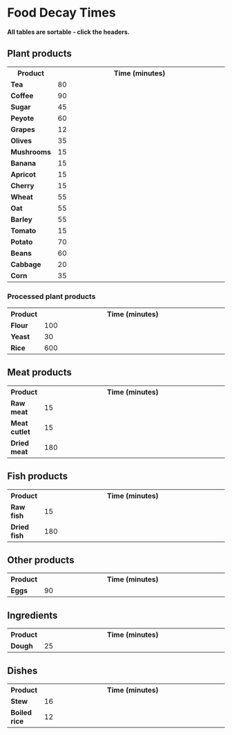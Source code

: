# Food Decay Times

**All tables are sortable - click the headers.**

## Plant products

<table width="25%" class="sortable">
<tbody>
<tr>
<th style="background-color=#cc7000;">Product</th>
<th style="background-color=#cc7000;">Time (minutes)</th>
</tr>
<tr>
<td width="10%"><b>Tea</b></td>
<td>80</td>
</tr>
<tr>
<td><b>Coffee</b></td>
<td>90</td>
</tr>
<tr>
<td><b>Sugar</b></td>
<td>45</td>
</tr>
<tr>
<td><b>Peyote</b></td>
<td>60</td>
</tr>
<tr>
<td><b>Grapes</b></td>
<td>12</td>
</tr>
<tr>
<td><b>Olives</b></td>
<td>35</td>
</tr>
<tr>
<td><b>Mushrooms</b></td>
<td>15</td>
</tr>
<tr>
<td><b>Banana</b></td>
<td>15</td>
</tr>
<tr>
<td><b>Apricot</b></td>
<td>15</td>
</tr>
<tr>
<td><b>Cherry</b></td>
<td>15</td>
</tr>
<tr>
<td><b>Wheat</b></td>
<td>55</td>
</tr>
<tr>
<td><b>Oat</b></td>
<td>55</td>
</tr>
<tr>
<td><b>Barley</b></td>
<td>55</td>
</tr>
<tr>
<td><b>Tomato</b></td>
<td>15</td>
</tr>
<tr>
<td><b>Potato</b></td>
<td>70</td>
</tr>
<tr>
<td><b>Beans</b></td>
<td>60</td>
</tr>
<tr>
<td><b>Cabbage</b></td>
<td>20</td>
</tr>
<tr>
<td><b>Corn</b></td>
<td>35</td>
</tr>
</tbody>
</table>

### Processed plant products

<table width="25%" class="sortable">
<tbody>
<tr>
<th style="background-color=#cc7000;">Product</th>
<th style="background-color=#cc7000;">Time (minutes)</th>
</tr>
<tr>
<td width="10%"><b>Flour</b></td>
<td>100</td>
</tr>
<tr>
<td><b>Yeast</b></td>
<td>30</td>
</tr>
<tr>
<td><b>Rice</b></td>
<td>600</td>
</tr>
</tbody>
</table>

## Meat products

<table width="25%" class="sortable">
<tbody>
<tr>
<th style="background-color=#cc7000;">Product</th>
<th style="background-color=#cc7000;">Time (minutes)</th>
</tr>
<tr>
<td width="10%"><b>Raw meat</b></td>
<td>15</td>
</tr>
<tr>
<td width="10%"><b>Meat cutlet</b></td>
<td>15</td>
</tr>
<tr>
<td width="10%"><b>Dried meat</b></td>
<td>180</td>
</tr>
</tbody>
</table>

## Fish products

<table width="25%" class="sortable">
<tbody>
<tr>
<th style="background-color=#cc7000;">Product</th>
<th style="background-color=#cc7000;">Time (minutes)</th>
</tr>
<tr>
<td width="10%"><b>Raw fish</b></td>
<td>15</td>
</tr>
<tr>
<td width="10%"><b>Dried fish</b></td>
<td>180</td>
</tr>
</tbody>
</table>

## Other products

<table width="25%" class="sortable">
<tbody>
<tr>
<th style="background-color=#cc7000;">Product</th>
<th style="background-color=#cc7000;">Time (minutes)</th>
</tr>
<tr>
<td width="10%"><b>Eggs</b></td>
<td>90</td>
</tr>
</tbody>
</table>

## Ingredients

<table width="25%" class="sortable">
<tbody>
<tr>
<th style="background-color=#cc7000;">Product</th>
<th style="background-color=#cc7000;">Time (minutes)</th>
</tr>
<tr>
<td width="10%"><b>Dough</b></td>
<td>25</td>
</tr>
</tbody>
</table>

## Dishes

<table width="25%" class="sortable">
<tbody>
<tr>
<th style="background-color=#cc7000;">Product</th>
<th style="background-color=#cc7000;">Time (minutes)</th>
</tr>
<tr>
<td width="10%"><b>Stew</b></td>
<td>16</td>
</tr>
<tr>
<td width="10%"><b>Boiled rice</b></td>
<td>12</td>
</tr>
</tbody>
</table>
